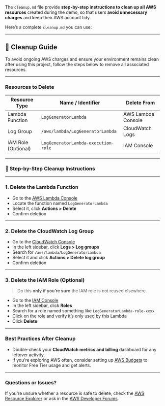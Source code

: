 The `cleanup.md` file provide **step-by-step instructions to clean up all AWS resources** created during the demo, so that users **avoid unnecessary charges** and keep their AWS account tidy.

Here’s a complete `cleanup.md` you can use:

---

## 🧹 Cleanup Guide

To avoid ongoing AWS charges and ensure your environment remains clean after using this project, follow the steps below to remove all associated resources.

---

###  Resources to Delete

| Resource Type       | Name / Identifier                   | Delete From        |
| ------------------- | ----------------------------------- | ------------------ |
| Lambda Function     | `LogGeneratorLambda`                | AWS Lambda Console |
| Log Group           | `/aws/lambda/LogGeneratorLambda`    | CloudWatch Logs    |
| IAM Role (Optional) | `LogGeneratorLambda-execution-role` | IAM Console        |

---

### 🧾 Step-by-Step Cleanup Instructions

---

### 1. **Delete the Lambda Function**

* Go to the [AWS Lambda Console](https://console.aws.amazon.com/lambda/)
* Locate the function named `LogGeneratorLambda`
* Select it, click **Actions > Delete**
* Confirm deletion

---

### 2. **Delete the CloudWatch Log Group**

* Go to the [CloudWatch Console](https://console.aws.amazon.com/cloudwatch/)
* In the left sidebar, click **Logs > Log groups**
* Search for `/aws/lambda/LogGeneratorLambda`
* Select it and click **Actions > Delete log group**
* Confirm deletion

---

### 3. **Delete the IAM Role (Optional)**

> Do this **only if you’re sure** the IAM role is not reused elsewhere.

* Go to the [IAM Console](https://console.aws.amazon.com/iam/)
* In the left sidebar, click **Roles**
* Search for a role named something like `LogGeneratorLambda-role-xxxx`
* Click on the role and verify it’s only used by this Lambda
* Click **Delete**

---

###  Best Practices After Cleanup

* Double-check your **CloudWatch metrics and billing** dashboard for any leftover activity.
* If you're exploring AWS often, consider setting up [AWS Budgets](https://console.aws.amazon.com/billing/home#/budgets) to monitor Free Tier usage and get alerts.

---

###  Questions or Issues?

If you're unsure whether a resource is safe to delete, check the [AWS Resource Explorer](https://console.aws.amazon.com/resource-explorer/) or ask in the [AWS Developer Forums](https://forums.aws.amazon.com/).


